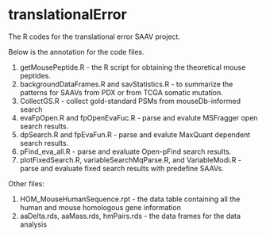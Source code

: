 # translationalError
The R codes for the translational error SAAV project.

Below is the annotation for the code files.

1. getMousePeptide.R - the R script for obtaining the theoretical mouse peptides.
2. backgroundDataFrames.R and savStatistics.R - to summarize the patterns for SAAVs from PDX or from TCGA somatic mutation.
3. CollectGS.R - collect gold-standard PSMs from mouseDb-informed search
4. evaFpOpen.R and fpOpenEvaFuc.R - parse and evalute MSFragger open search results.
5. dpSearch.R and fpEvaFun.R - parse and evalute MaxQuant dependent search results.
6. pFind_eva_all.R - parse and evaluate Open-pFind search results.
7. plotFixedSearch.R, variableSearchMqParse.R, and VariableModi.R - parse and evaluate fixed search results with predefine SAAVs.


Other files:
1. HOM_MouseHumanSequence.rpt - the data table containing all the human and mouse homologous gene information
2. aaDelta.rds, aaMass.rds, hmPairs.rds - the data frames for the data analysis
